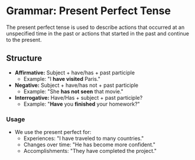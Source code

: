 # Grammar: Present Perfect Tense

The present perfect tense is used to describe actions that occurred at an unspecified time in the past or actions that started in the past and continue to the present.

## Structure
- **Affirmative:** Subject + have/has + past participle
  - Example: "I **have visited** Paris."
- **Negative:** Subject + have/has not + past participle
  - Example: "She **has not seen** that movie."
- **Interrogative:** Have/Has + subject + past participle?
  - Example: "**Have** you **finished** your homework?"

### Usage
- We use the present perfect for:
  - Experiences: "I have traveled to many countries."
  - Changes over time: "He has become more confident."
  - Accomplishments: "They have completed the project."
